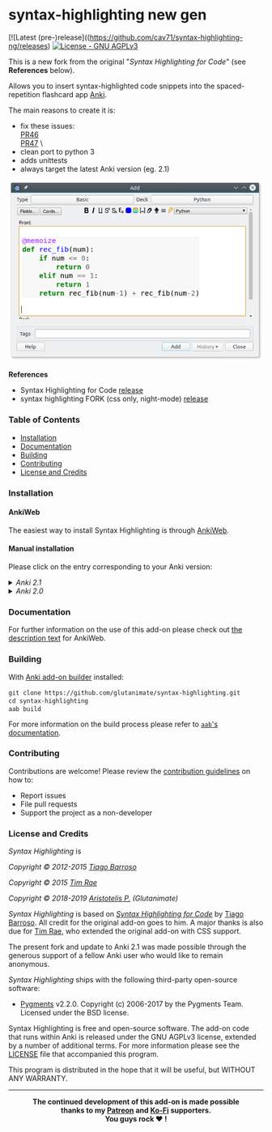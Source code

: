 # syntax-highlighting new gen

[![Latest (pre-)release]((https://github.com/cav71/syntax-highlighting-ng/releases)
[![License - GNU AGPLv3](https://img.shields.io/badge/license-%20%20GNU%20AGPLv3%20-green)](https://spdx.org/licenses/AGPL-3.0-only.html)


This is a new fork from the original "*Syntax Highlighting for Code*" (see **References** below).

Allows you to insert syntax-highlighted code snippets into the spaced-repetition flashcard app [Anki](https://apps.ankiweb.net/).

The main reasons to create it is:
* fix these issues: \
  [PR46](https://github.com/glutanimate/syntax-highlighting/issues/46) \
  [PR47](https://github.com/glutanimate/syntax-highlighting/issues/47) \
* clean port to python 3
* adds unittests
* always target the latest Anki version (eg. 2.1)

<p align="center"><img src="screenshots/screenshot_python.png"></p>


**References**
* Syntax Highlighting for Code [release](https://ankiweb.net/shared/info/1463041493)
* syntax highlighting FORK (css only, night-mode) [release](https://ankiweb.net/shared/info/1100811177)


### Table of Contents <!-- omit in toc -->

<!-- MarkdownTOC levels="1,2,3" -->

- [Installation](#installation)
- [Documentation](#documentation)
- [Building](#building)
- [Contributing](#contributing)
- [License and Credits](#license-and-credits)

<!-- /MarkdownTOC -->

### Installation

#### AnkiWeb <!-- omit in toc -->

The easiest way to install Syntax Highlighting is through [AnkiWeb](https://ankiweb.net/shared/info/XXXXXXX).

#### Manual installation <!-- omit in toc -->

Please click on the entry corresponding to your Anki version:

<details>

<summary><i>Anki 2.1</i></summary>

1. Make sure you have the [latest version](https://apps.ankiweb.net/#download) of Anki 2.1 installed. Earlier releases (e.g. found in various Linux distros) do not support `.ankiaddon` packages.
2. Download the latest `.ankiaddon` package from the [releases tab](https://github.com/glutanimate/syntax-highlighting/releases) (you might need to click on *Assets* below the description to reveal the download links)
3. From Anki's main window, head to *Tools* → *Add-ons*
4. Drag-and-drop the `.ankiaddon` package onto the add-ons list
5. Restart Anki

</details>

<details>

<summary><i>Anki 2.0</i></summary>

1. Go to *Tools* → *Add-ons* → *Open add-ons folder*
2. Find and delete the `Syntax Highlighting.py` file if it already exists.
3. See if you can find a `syntax_highlighting` folder. If so:
    1. If the folder contains a `meta.json` file, copy the file to a safe location. This will allow you to preserve your current settings.
    2. Proceed to delete the `syntax_highlighting` folder
4. Download and extract the latest Anki 2.0 add-on release from the [releases tab](https://github.com/glutanimate/syntax-highlighting/releases) (you might need to click on *Assets* below the description to reveal the download links)
5. Move the extracted `Syntax Highlighting.py` and `syntax_highlighting` into the add-ons folder
6. Optional: Place the `meta.json` file back into the directory if you created a copy beforehand.
7. Restart Anki

</details>

### Documentation

For further information on the use of this add-on please check out [the description text](docs/description.md) for AnkiWeb.

### Building

With [Anki add-on builder](https://github.com/glutanimate/anki-addon-builder/) installed:

    git clone https://github.com/glutanimate/syntax-highlighting.git
    cd syntax-highlighting
    aab build

For more information on the build process please refer to [`aab`'s documentation](https://github.com/glutanimate/anki-addon-builder/#usage).

### Contributing

Contributions are welcome! Please review the [contribution guidelines](./CONTRIBUTING.md) on how to:

- Report issues
- File pull requests
- Support the project as a non-developer

### License and Credits

*Syntax Highlighting* is

*Copyright © 2012-2015 [Tiago Barroso](https://github.com/tmbb)*

*Copyright © 2015 [Tim Rae](https://github.com/timrae)*

*Copyright © 2018-2019 [Aristotelis P.](https://glutanimate.com/) (Glutanimate)*

*Syntax Highlighting* is based on [*Syntax Highlighting for Code*](https://github.com/tmbb/SyntaxHighlight) by [Tiago Barroso](https://github.com/tmbb). All credit for the original add-on goes to him. A major thanks is also due for [Tim Rae](https://github.com/timrae), who extended the original add-on with CSS support.

The present fork and update to Anki 2.1 was made possible through the generous support of a fellow Anki user who would like to remain anonymous.

*Syntax Highlighting* ships with the following third-party open-source software:

- [Pygments](http://pygments.org/) v2.2.0. Copyright (c) 2006-2017 by the Pygments Team. Licensed under the BSD license.

Syntax Highlighting is free and open-source software. The add-on code that runs within Anki is released under the GNU AGPLv3 license, extended by a number of additional terms. For more information please see the [LICENSE](https://github.com/glutanimate/syntax-highlighting/blob/master/LICENSE) file that accompanied this program.

This program is distributed in the hope that it will be useful, but WITHOUT ANY WARRANTY.

----

<b>
<div align="center">The continued development of this add-on is made possible <br>thanks to my <a href="https://www.patreon.com/glutanimate">Patreon</a> and <a href="https://ko-fi.com/X8X0L4YV">Ko-Fi</a> supporters.
<br>You guys rock ❤️ !</div>
</b>
